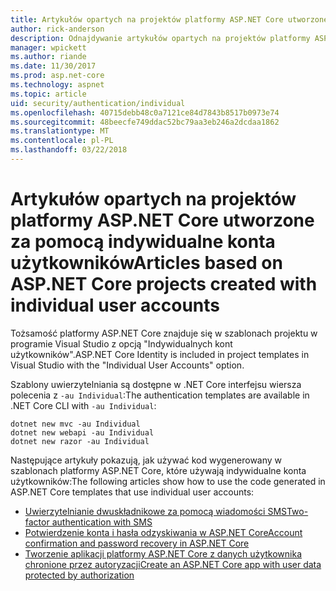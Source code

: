 ```yaml
---
title: Artykułów opartych na projektów platformy ASP.NET Core utworzone za pomocą indywidualne konta użytkowników
author: rick-anderson
description: Odnajdywanie artykułów opartych na projektów platformy ASP.NET Core utworzone za pomocą indywidualne konta użytkowników.
manager: wpickett
ms.author: riande
ms.date: 11/30/2017
ms.prod: asp.net-core
ms.technology: aspnet
ms.topic: article
uid: security/authentication/individual
ms.openlocfilehash: 40715debb48c0a7121ce84d7843b8517b0973e74
ms.sourcegitcommit: 48beecfe749ddac52bc79aa3eb246a2dcdaa1862
ms.translationtype: MT
ms.contentlocale: pl-PL
ms.lasthandoff: 03/22/2018
---
```

# <a name="articles-based-on-aspnet-core-projects-created-with-individual-user-accounts"></a><span data-ttu-id="52b32-103">Artykułów opartych na projektów platformy ASP.NET Core utworzone za pomocą indywidualne konta użytkowników</span><span class="sxs-lookup"><span data-stu-id="52b32-103">Articles based on ASP.NET Core projects created with individual user accounts</span></span>

<span data-ttu-id="52b32-104">Tożsamość platformy ASP.NET Core znajduje się w szablonach projektu w programie Visual Studio z opcją "Indywidualnych kont użytkowników".</span><span class="sxs-lookup"><span data-stu-id="52b32-104">ASP.NET Core Identity is included in project templates in Visual Studio with the "Individual User Accounts" option.</span></span>

<span data-ttu-id="52b32-105">Szablony uwierzytelniania są dostępne w .NET Core interfejsu wiersza polecenia z `-au Individual`:</span><span class="sxs-lookup"><span data-stu-id="52b32-105">The authentication templates are available in .NET Core CLI with `-au Individual`:</span></span>

```console
dotnet new mvc -au Individual
dotnet new webapi -au Individual
dotnet new razor -au Individual
```

<span data-ttu-id="52b32-106">Następujące artykuły pokazują, jak używać kod wygenerowany w szablonach platformy ASP.NET Core, które używają indywidualne konta użytkowników:</span><span class="sxs-lookup"><span data-stu-id="52b32-106">The following articles show how to use the code generated in ASP.NET Core templates that use individual user accounts:</span></span>

* [<span data-ttu-id="52b32-107">Uwierzytelnianie dwuskładnikowe za pomocą wiadomości SMS</span><span class="sxs-lookup"><span data-stu-id="52b32-107">Two-factor authentication with SMS</span></span>](xref:security/authentication/2fa)
* [<span data-ttu-id="52b32-108">Potwierdzenie konta i hasła odzyskiwania w ASP.NET Core</span><span class="sxs-lookup"><span data-stu-id="52b32-108">Account confirmation and password recovery in ASP.NET Core</span></span>](xref:security/authentication/accconfirm)
* [<span data-ttu-id="52b32-109">Tworzenie aplikacji platformy ASP.NET Core z danych użytkownika chronione przez autoryzacji</span><span class="sxs-lookup"><span data-stu-id="52b32-109">Create an ASP.NET Core app with user data protected by authorization</span></span>](xref:security/authorization/secure-data)
